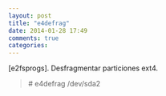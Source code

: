 ```yaml
---
layout: post
title: "e4defrag"
date: 2014-01-28 17:49
comments: true
categories: 
---
```

[e2fsprogs]. Desfragmentar particiones ext4.

>\# e4defrag /dev/sda2

